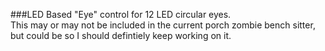 ###LED Based "Eye" control for 12 LED circular eyes.  
This may or may not be included in the current porch zombie bench sitter, but could be so I should defintiely keep working on it. 